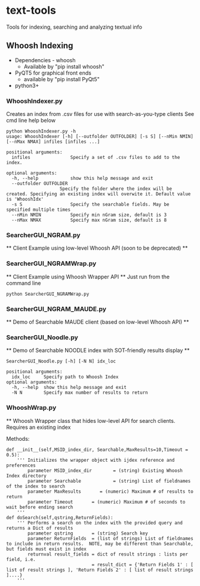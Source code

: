 # text-tools
Tools for indexing, searching and analyzing textual info

## Whoosh Indexing
* Dependencies - whoosh
  * Available by "pip install whoosh"
* PyQT5 for graphical front ends
  * available by "pip install PyQt5"
* python3+

### WhooshIndexer.py
Creates an index from .csv files for use with search-as-you-type clients
See cmd line help below

    python WhooshIndexer.py -h
    usage: WhooshIndexer [-h] [--outfolder OUTFOLDER] [-s S] [--nMin NMIN] [--nMax NMAX] infiles [infiles ...]

    positional arguments:
      infiles               Specify a set of .csv files to add to the index.

    optional arguments:
      -h, --help            show this help message and exit
      --outfolder OUTFOLDER
                        Specify the folder where the index will be created. Specifying an existing index will overwite it. Default value     is 'WhooshIdx'
      -s S                  Specify the searchable fields. May be specified multiple times
      --nMin NMIN           Specify min nGram size, default is 3
      --nMax NMAX           Specify max nGram size, default is 8



### SearcherGUI_NGRAM.py
   ** Client Example using low-level Whoosh API (soon to be deprecated)  **

### SearcherGUI_NGRAMWrap.py
** Client Example using Whoosh Wrapper API   **
Just run from the command line

    python SearcherGUI_NGRAMWrap.py

### SearcherGUI_NGRAM_MAUDE.py
   ** Demo of Searchable MAUDE client (based on low-level Whoosh API) **
### SearcherGUI_Noodle.py
   ** Demo of Searchable NOODLE index with SOT-friendly results display **
     
    SearcherGUI_Noodle.py [-h] [-N N] idx_loc

    positional arguments:
      idx_loc     Specify path to Whoosh Index
    optional arguments:
      -h, --help  show this help message and exit
      -N N        Specify max number of results to return

### WhooshWrap.py
** Whoosh Wrapper class that hides low-level API for search clients.  
Requires an existing index

Methods:

    def __init__(self,MSID_index_dir, Searchable,MaxResults=10,Timeout = 0.5):
        ''' Initializes the wrapper object with ijdex reference and preferences
            parameter MSID_index_dir        = (string) Existing Whoosh Index directory
            parameter Searchable            = (string) List of fieldnames of the index to search
            parameter MaxResults       = (numeric) Maximum # of results to return
            parameter Timeout       = (numeric) Maximum # of seconds to wait before ending search       
        '''
    def doSearch(self,qstring,ReturnFields):
        ''' Performs a search on the index with the provided query and returns a Dict of results
            parameter qstring       = (string) Search key
            parameter ReturnFields  = (list of strings) List of fieldnames to include in return results.  NOTE, may be different than Searchable, but fields must exist in index
            returnval result_fields = dict of result strings : lists per field, i.e. 
                                    = result_dict = {'Return Fields 1' : [ list of result strings ], 'Return Fields 2' : [ list of result strings ]....}
        '''
    
   
